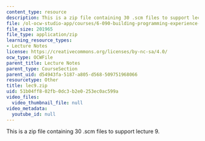 ```yaml
---
content_type: resource
description: This is a zip file containing 30 .scm files to support lecture 9.
file: /ol-ocw-studio-app/courses/6-090-building-programming-experience-a-lead-in-to-6-001-january-iap-2005/51b04ff802fb0dc3b2e0253ec0ac599a_lec9.zip
file_size: 201965
file_type: application/zip
learning_resource_types:
- Lecture Notes
license: https://creativecommons.org/licenses/by-nc-sa/4.0/
ocw_type: OCWFile
parent_title: Lecture Notes
parent_type: CourseSection
parent_uid: d54943fa-5187-a805-d568-509751968066
resourcetype: Other
title: lec9.zip
uid: 51b04ff8-02fb-0dc3-b2e0-253ec0ac599a
video_files:
  video_thumbnail_file: null
video_metadata:
  youtube_id: null
---
```

This is a zip file containing 30 .scm files to support lecture 9.